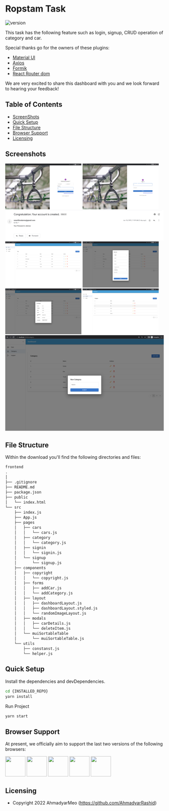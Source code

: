 # Ropstam Task

![version](https://img.shields.io/badge/version-1.0.0-blue.svg)

This task has the following feature such as login, signup, CRUD operation of category and car.

Special thanks go for the owners of these plugins:
- [Material UI](https://mui.com/)
- [Axios](https://axios-http.com/docs/intro)
- [Formik](https://formik.org/)
- [React Router dom](https://reactrouter.com/)


We are very excited to share this dashboard with you and we look forward to hearing your feedback!

## Table of Contents

* [ScreenShots](#screenshots)
* [Quick Setup](#quick-setup)
* [File Structure](#file-structure)
* [Browser Support](#browser-support)
* [Licensing](#licensing)


## Screenshots
<img src="./src/screenshots/sign-up.png" width="48%" />
<img src="./src/screenshots/sign-in.png" width="48%" />
<img src="./src/screenshots/email-pass.png"/>
<img src="./src/screenshots/cars.png" width="48%" />
<img src="./src/screenshots/add-car.png" width="48%" />
<img src="./src/screenshots/car-details.png" width="48%"/>
<img src="./src/screenshots/categories.png" width="48%" />
<img src="./src/screenshots/add-category.png" />

## File Structure

Within the download you'll find the following directories and files:

```
frontend
.
│
├── .gitignore
├── README.md
├── package.json
├── public
│   └── index.html
└── src
    ├── index.js
    ├── App.js
    ├── pages
    │   ├── cars
    │   │   └── cars.js
    │   ├── category
    │   │   └── category.js
    │   ├── signin
    │   │   └── signin.js
    │   └── signup
    │       └── signup.js
    ├── components
    │   ├── copyright
    │   │   └── copyright.js
    │   ├── forms
    │   │   ├── addCar.js
    │   │   └── addCategory.js
    │   ├── layout
    │   │   ├── dashboardLayout.js
    │   │   ├── dashboardLayout.styled.js
    │   │   └── randomImageLayout.js
    │   ├── modals
    │   │   ├── carDetails.js
    │   │   └── deleteItem.js
    │   └── muiSortableTable
    │       └── muiSortableTable.js
    └── utils
        ├── constanst.js
        └── helper.js
```

## Quick Setup
Install the dependencies and devDependencies.

```sh
cd {INSTALLED_REPO}
yarn install
```

Run Project

```sh
yarn start
```

## Browser Support

At present, we officially aim to support the last two versions of the following browsers:

<img src="https://s3.amazonaws.com/creativetim_bucket/github/browser/chrome.png" width="64" height="64"> <img src="https://s3.amazonaws.com/creativetim_bucket/github/browser/firefox.png" width="64" height="64"> <img src="https://s3.amazonaws.com/creativetim_bucket/github/browser/edge.png" width="64" height="64"> <img src="https://s3.amazonaws.com/creativetim_bucket/github/browser/safari.png" width="64" height="64"> <img src="https://s3.amazonaws.com/creativetim_bucket/github/browser/opera.png" width="64" height="64">

## Licensing

- Copyright 2022 AhmadyarMeo (https://github.com/AhmadyarRashid)
